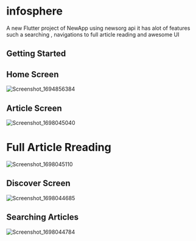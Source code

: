 # infosphere

A new Flutter project of NewApp using newsorg api
it has alot of features such a searching , navigations to full article reading and awesome UI

## Getting Started








## Home Screen



![Screenshot_1694856384](https://github.com/Imran-khattak/Infosphere_newsApp/assets/98551202/bad2b58a-15b8-4616-a8bb-c07a026960be)


## Article Screen



![Screenshot_1698045040](https://github.com/Imran-khattak/Infosphere_newsApp/assets/98551202/0b2cab92-2574-4df7-8b44-aa74b366bff2)


# Full Article Rreading

![Screenshot_1698045110](https://github.com/Imran-khattak/Infosphere_newsApp/assets/98551202/860277e5-6307-40b2-9276-af3b97bc5637)


## Discover Screen



![Screenshot_1698044685](https://github.com/Imran-khattak/Infosphere_newsApp/assets/98551202/d2b4f94b-e2f2-4b21-9e32-f3905ed9c8a2)



## Searching Articles

![Screenshot_1698044784](https://github.com/Imran-khattak/Infosphere_newsApp/assets/98551202/ee97323c-6d6a-42df-8631-74930eeee914)



